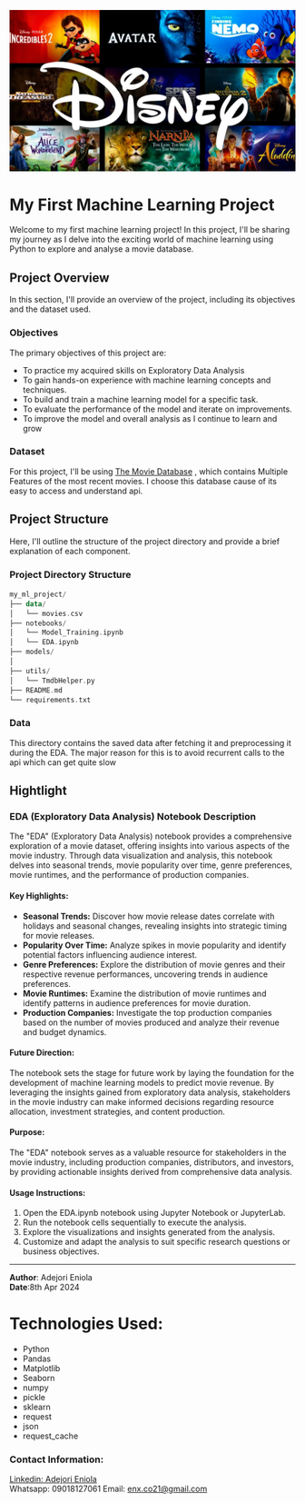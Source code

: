 ![Movie Image](/img/disney-movies-titles.webp)
# My First Machine Learning Project

Welcome to my first machine learning project! In this project, I'll be sharing my journey as I delve into the exciting world of machine learning using Python to explore
and analyse a movie database.
## Project Overview
In this section, I'll provide an overview of the project, including its objectives and the dataset used.

### Objectives
The primary objectives of this project are:
- To practice my acquired skills on Exploratory Data Analysis
- To gain hands-on experience with machine learning concepts and techniques.
- To build and train a machine learning model for a specific task.
- To evaluate the performance of the model and iterate on improvements.
- To improve the model and overall analysis as I continue to learn and grow

### Dataset
For this project, I'll be using [The Movie Database](https://www.themoviedb.org/) , which contains Multiple Features
of the most recent movies. I choose this database cause of its easy to access and understand api. 

## Project Structure
Here, I'll outline the structure of the project directory and provide a brief explanation of each component.

### Project Directory Structure
```kotlin
my_ml_project/
├── data/
│   └── movies.csv
├── notebooks/
│   └── Model_Training.ipynb
│   └── EDA.ipynb
├── models/
│   
├── utils/
│   └── TmdbHelper.py
├── README.md
└── requirements.txt
```

### Data
This directory contains the saved data after fetching it and preprocessing it during the EDA.
The major reason for this is to avoid recurrent calls to the api which can get quite slow

## Hightlight
### EDA (Exploratory Data Analysis) Notebook Description

The "EDA" (Exploratory Data Analysis) notebook provides a comprehensive exploration of a movie dataset, offering insights into various aspects of the movie industry. Through data visualization and analysis, this notebook delves into seasonal trends, movie popularity over time, genre preferences, movie runtimes, and the performance of production companies.

#### Key Highlights:
- **Seasonal Trends:** Discover how movie release dates correlate with holidays and seasonal changes, revealing insights into strategic timing for movie releases.
- **Popularity Over Time:** Analyze spikes in movie popularity and identify potential factors influencing audience interest.
- **Genre Preferences:** Explore the distribution of movie genres and their respective revenue performances, uncovering trends in audience preferences.
- **Movie Runtimes:** Examine the distribution of movie runtimes and identify patterns in audience preferences for movie duration.
- **Production Companies:** Investigate the top production companies based on the number of movies produced and analyze their revenue and budget dynamics.

#### Future Direction:
The notebook sets the stage for future work by laying the foundation for the development of machine learning models to predict movie revenue. By leveraging the insights gained from exploratory data analysis, stakeholders in the movie industry can make informed decisions regarding resource allocation, investment strategies, and content production.

#### Purpose:
The "EDA" notebook serves as a valuable resource for stakeholders in the movie industry, including production companies, distributors, and investors, by providing actionable insights derived from comprehensive data analysis.
#### Usage Instructions:
1. Open the EDA.ipynb notebook using Jupyter Notebook or JupyterLab.
2. Run the notebook cells sequentially to execute the analysis.
3. Explore the visualizations and insights generated from the analysis.
4. Customize and adapt the analysis to suit specific research questions or business objectives.

---
**Author**:
Adejori Eniola <br/>
**Date**:8th Apr 2024

# Technologies Used:
- Python
- Pandas
- Matplotlib
- Seaborn
- numpy
- pickle
- sklearn
- request
- json
- request_cache



### Contact Information:
[Linkedin: Adejori Eniola](https://www.linkedin.com/in/adejori-eniola-24b81128b) <br/>
Whatsapp: 09018127061
Email: enx.co21@gmail.com




